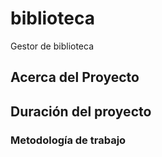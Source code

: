 # biblioteca
Gestor de biblioteca 
<h2>Acerca del Proyecto</h2>

<h2>Duración del proyecto</h2>

<h3>Metodología de trabajo </h3>

